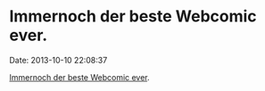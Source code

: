 Immernoch der beste Webcomic ever.
==================================

Date: 2013-10-10 22:08:37

[Immernoch der beste Webcomic
ever](http://geekz.co.uk/lovesraymond/archive/nop-nop-nop-nop-nop).
